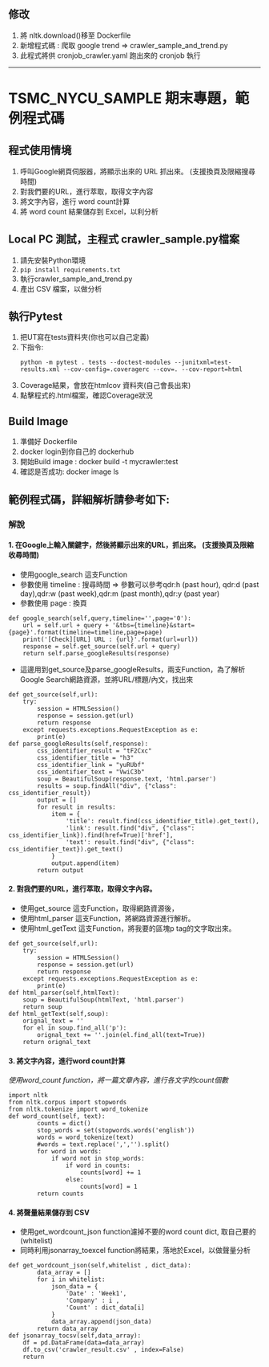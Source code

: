 ## 修改
1. 將 nltk.download()移至 Dockerfile
2. 新增程式碼 : 爬取 google trend => crawler_sample_and_trend.py
3. 此程式將供 cronjob_crawler.yaml 跑出來的 cronjob 執行

---

# TSMC_NYCU_SAMPLE 期末專題，範例程式碼
## 程式使用情境
1. 呼叫Google網頁伺服器，將顯示出來的 URL 抓出來。 (支援換頁及限縮搜尋時間)   
2. 對我們要的URL，進行萃取，取得文字內容
3. 將文字內容，進行 word count計算   
4. 將 word count 結果儲存到 Excel，以利分析    

## Local PC 測試，主程式 crawler_sample.py檔案
1. 請先安裝Python環境   
2. `pip install requirements.txt`   
3. 執行crawler_sample_and_trend.py   
4. 產出 CSV 檔案，以做分析

## 執行Pytest
1. 把UT寫在tests資料夾(你也可以自己定義)
2. 下指令: 
    ```
    python -m pytest . tests --doctest-modules --junitxml=test-results.xml --cov-config=.coveragerc --cov=. --cov-report=html
    ```
3. Coverage結果，會放在htmlcov 資料夾(自己會長出來)   
4. 點擊程式的.html檔案，確認Coverage狀況   

## Build Image
1. 準備好 Dockerfile   
2. docker login到你自己的 dockerhub   
3. 開始Build image : docker build -t mycrawler:test   
4. 確認是否成功: docker image ls

## 範例程式碼，詳細解析請參考如下:
### 解說
#### 1. 在Google上輸入關鍵字，然後將顯示出來的URL，抓出來。 (支援換頁及限縮收尋時間)

- 使用google_search 這支Function
- 參數使用 timeline : 搜尋時間 => 參數可以參考qdr:h (past hour), qdr:d (past day),qdr:w (past week),qdr:m (past month),qdr:y (past year)
- 參數使用 page : 換頁
```
def google_search(self,query,timeline='',page='0'):
    url = self.url + query + '&tbs={timeline}&start={page}'.format(timeline=timeline,page=page)
    print('[Check][URL] URL : {url}'.format(url=url))
    response = self.get_source(self.url + query)
    return self.parse_googleResults(response)
```
    
- 這邊用到get_source及parse_googleResults，兩支Function，為了解析Google Search網路資源，並將URL/標題/內文，找出來
```
def get_source(self,url):
    try:
        session = HTMLSession()
        response = session.get(url)
        return response
    except requests.exceptions.RequestException as e:
        print(e)
def parse_googleResults(self,response):
        css_identifier_result = "tF2Cxc"
        css_identifier_title = "h3"
        css_identifier_link = "yuRUbf"
        css_identifier_text = "VwiC3b"
        soup = BeautifulSoup(response.text, 'html.parser')
        results = soup.findAll("div", {"class": css_identifier_result})
        output = []
        for result in results:
            item = {
                'title': result.find(css_identifier_title).get_text(),
                'link': result.find("div", {"class": css_identifier_link}).find(href=True)['href'],
                'text': result.find("div", {"class": css_identifier_text}).get_text()
            }
            output.append(item)
        return output
 ```
       
#### 2. 對我們要的URL，進行萃取，取得文字內容。
- 使用get_source 這支Function，取得網路資源後，
- 使用html_parser 這支Function，將網路資源進行解析。
- 使用html_getText 這支Function，將我要的區塊p tag的文字取出來。
```
def get_source(self,url):
    try:
        session = HTMLSession()
        response = session.get(url)
        return response
    except requests.exceptions.RequestException as e:
        print(e)
def html_parser(self,htmlText):
    soup = BeautifulSoup(htmlText, 'html.parser')
    return soup
def html_getText(self,soup):
    orignal_text = ''
    for el in soup.find_all('p'):
        orignal_text += ''.join(el.find_all(text=True))
    return orignal_text
```
    
#### 3. 將文字內容，進行word count計算
*使用word_count function，將一篇文章內容，進行各文字的count個數*
```
import nltk
from nltk.corpus import stopwords
from nltk.tokenize import word_tokenize
def word_count(self, text):
        counts = dict()
        stop_words = set(stopwords.words('english'))
        words = word_tokenize(text)
        #words = text.replace(',','').split()
        for word in words:
            if word not in stop_words:
                if word in counts:
                    counts[word] += 1
                else:
                    counts[word] = 1
        return counts
```
        
#### 4. 將聲量結果儲存到 CSV
- 使用get_wordcount_json function濾掉不要的word count dict, 取自己要的(whitelist)
- 同時利用jsonarray_toexcel function將結果，落地於Excel，以做聲量分析
```
def get_wordcount_json(self,whitelist , dict_data):
        data_array = []
        for i in whitelist:
            json_data = {
                'Date' : 'Week1',
                'Company' : i , 
                'Count' : dict_data[i]
            }
            data_array.append(json_data)
        return data_array
def jsonarray_tocsv(self,data_array):
    df = pd.DataFrame(data=data_array)
    df.to_csv('crawler_result.csv' , index=False)
    return
```






